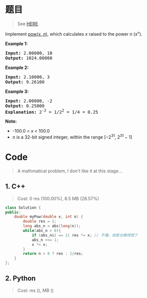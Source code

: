 # 题目

> See [HERE](https://leetcode.com/problems/powx-n/).

<div><p>Implement <a href="http://www.cplusplus.com/reference/valarray/pow/" target="_blank">pow(<em>x</em>, <em>n</em>)</a>, which calculates&nbsp;<em>x</em> raised to the power <em>n</em> (x<sup><span style="font-size:10.8333px">n</span></sup>).</p>

<p><strong>Example 1:</strong></p>

<pre><strong>Input:</strong> 2.00000, 10
<strong>Output:</strong> 1024.00000
</pre>

<p><strong>Example 2:</strong></p>

<pre><strong>Input:</strong> 2.10000, 3
<strong>Output:</strong> 9.26100
</pre>

<p><strong>Example 3:</strong></p>

<pre><strong>Input:</strong> 2.00000, -2
<strong>Output:</strong> 0.25000
<strong>Explanation:</strong> 2<sup>-2</sup> = 1/2<sup>2</sup> = 1/4 = 0.25
</pre>

<p><strong>Note:</strong></p>

<ul>
	<li>-100.0 &lt; <em>x</em> &lt; 100.0</li>
	<li><em>n</em> is a 32-bit signed integer, within the range&nbsp;[−2<sup>31</sup>,&nbsp;2<sup>31&nbsp;</sup>− 1]</li>
</ul>
</div>

# Code

> A mathmatical problem, I don't like it at this stage...

## 1. C++

> Cost: 0 ms (100.00%), 8.5 MB (28.57%)

```cpp
class Solution {
public:
    double myPow(double x, int n) {
        double res = 1;
        long abs_n = abs(long(n));
        while(abs_n > 0){
            if (abs_n&1 == 1) res *= x; // 不懂，但是也懒得想了
            abs_n >>= 1;
            x *= x;
        }
        return n > 0 ? res : 1/res;
    }
};
```

## 2. Python

> Cost: ms (), MB ()

```python

```
